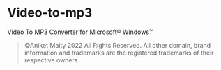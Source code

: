 # Video-to-mp3
Video To MP3 Converter for Microsoft® Windows™
>©Aniket Maity 2022 All Rights Reserved. All other domain, brand information and trademarks are the registered trademarks of their respective owners.
